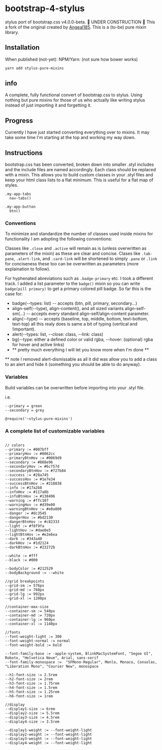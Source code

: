 # bootstrap-4-stylus

stylus port of bootstrap.css v4.0.0-beta.
🚧 UNDER CONSTRUCTION 🚧
This a fork of the original created by [Angeal185](https://github.com/angeal185). This is a (to-be) pure mixin library.

## Installation

When published (not-yet):
NPM/Yarn: (not sure how bower works)

```sh
yarn add stylus-pure-mixins
```

## info

A complete, fully functional convert of bootstrap.css to stylus. Using nothing but pure mixins for those of us who actually like writing stylus instead of just importing it and forgetting it.

## Progress

Currently I have just started converting everything over to mixins. It may take some time I'm starting at the top and working my way down.

## Instructions

bootstrap.css has been converted, broken down into smaller .styl includes and the include files are named accordingly. Each class should be replaced with a mixin. This allows you to build custom classes in your .styl files and keep your html class lists to a flat minimum. This is useful for a flat map of styles.

```stylus
.my-app-tabs
  nav-tabs()

.my-app-button
  btn()
```

### Conventions

To minimize and standardize the number of classes used inside mixins for functionality I am adopting the following conventions:

Classes like `.close` and `.active` will remain as is (unless overwritten as parameters of the mixin) as these are clear and concise. Clases like `.tab-pane`, `.alert-link`, and `.card-link` will be shortened to simply `.pane` or `.link` for conciseness these too can be overwritten as parameters (more explaination to follow).

For hyphenated abreviations such as `.badge-primary` etc. I took a different track. I added a list parameter to the `badge()` mixin so you can write `badge(pill primary)` to get a primary colored pill badge.
So far this is the case for:

* badge(--types: list) -- accepts (btn, pill, primary, secondary...)
* align-self(--type), align-content(), and all sized variants align-self-sm(...) -- accepts every standard align-self/align-content parameter.
* align(--type) -- accepts (baseline, top, middle, bottom, text-bottom, text-top) all this realy does is same a bit of typing (vertical and !important).
* alert(--types: list, --close: class, --link: class)
* bg(--type: either a defined color or valid rgba, --hover: (optional) rgba for hover and active links)
* ** pretty much everything I will let you know more when I'm done **

** note I removed alert-dismissable as all it did was allow you to add a class to an alert and hide it (something you should be able to do anyway).
### Variables

Build variables can be overwritten before importing into your .styl file.

i.e.

```stylus
--primary = green
--secondary = grey

@require('~stylus-pure-mixins')
```

### A complete list of customizable variables

```stylus

// colors
--primary := #007bff
--primaryHov := #0062cc
--primaryBtnHov := #0069d9
--secondary := #868e96
--secondaryHov := #6c757d
--secondaryBtnHov := #727b84
--success := #28a745
--successHov := #1e7e34
--successBtnHov := #218838
--info := #17a2b8
--infoHov := #117a8b
--infoBtnHov := #138496
--warning := #ffc107
--warningHov := #d39e00
--warningBtnHov := #e0a800
--danger := #dc3545
--dangerHov := #bd2130
--dangerBtnHov := #c82333
--light := #f8f9fa
--lightHov := #dae0e5
--lightBtnHov := #e2e6ea
--dark := #343a40
--darkHov := #1d2124
--darkBtnHov := #23272b

--white := #fff
--black := #000

--bodyColor := #212529
--bodyBackground := --white

//grid breakpoints
--grid-sm := 576px
--grid-md := 768px
--grid-lg := 992px
--grid-xl := 1200px

//container-max-size
--container-sm := 540px
--container-md := 720px
--container-lg := 960px
--container-xl := 1140px

//fonts
--font-weight-light := 300
--font-weight-normal := normal
--font-weight-bold := bold

--font-family-base := -apple-system, BlinkMacSystemFont, "Segoe UI", Roboto, "Helvetica Neue", Arial, sans-serif
--font-family-monospace :=  "SFMono-Regular", Menlo, Monaco, Consolas, "Liberation Mono", "Courier New", monospace

--h1-font-size := 2.5rem
--h2-font-size := 2rem
--h3-font-size := 1.75rem
--h4-font-size := 1.5rem
--h5-font-size := 1.25rem
--h6-font-size := 1rem

//display
--display1-size := 6rem
--display2-size := 5.5rem
--display3-size := 4.5rem
--display4-size := 3.5rem

--display1-weight := --font-weight-light
--display2-weight := --font-weight-light
--display3-weight := --font-weight-light
--display4-weight := --font-weight-light
```
